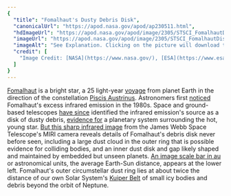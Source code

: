 ```yaml
---
{
  "title": "Fomalhaut's Dusty Debris Disk",
  "canonicalUrl": "https://apod.nasa.gov/apod/ap230511.html",
  "hdImageUrl": "https://apod.nasa.gov/apod/image/2305/STSCI_FomalhautDisk.png",
  "imageUrl": "https://apod.nasa.gov/apod/image/2305/STSCI_FomalhautDisk1024.png",
  "imageAlt": "See Explanation. Clicking on the picture will download the highest resolution version available.",
  "credit": [
    "Image Credit: [NASA](https://www.nasa.gov/), [ESA](https://www.esa.int/), [CSA](https://www.asc-csa.gc.ca/eng/), Processing: András Gáspár (Univ. of Arizona), Alyssa Pagan ([STScI](https://www.stsci.edu/)), Science: [A. Gáspár (Univ. of Arizona) et al.](https://arxiv.org/abs/2305.03789)"
  ]
}
---
```


[Fomalhaut](https://en.wikipedia.org/wiki/Fomalhaut) is a bright star, a 25 light-year [voyage](https://en.wikipedia.org/wiki/Rocannon%27s_World) from planet Earth in the direction of the constellation [Piscis Austrinus](https://en.wikipedia.org/wiki/Piscis_Austrinus). Astronomers first [noticed](https://apod.nasa.gov/apod/ap980423.html) Fomalhaut's excess infrared emission in the 1980s. Space and ground-based telescopes [have since](https://apod.nasa.gov/apod/ap050701.html) identified the infrared emission's source as a disk of dusty debris, [evidence for](https://www.adamblockphotos.com/fomalhaut-debris-disk.html) a planetary system surrounding the hot, young star. [But this sharp infrared image](https://webbtelescope.org/contents/news-releases/2023/news-2023-109) from the James Webb Space Telescope's MIRI camera reveals details of Fomalhaut's debris disk never before seen, including a large dust cloud in the outer ring that is possible evidence for colliding bodies, and an inner dust disk and gap likely shaped and maintained by embedded but unseen planets. [An image scale bar in au](https://webbtelescope.org/contents/media/images/2023/109/01GWWHHHT27VZEQ5D1MK6EHD46) or astronomical units, the average Earth-Sun distance, appears at the lower left. Fomalhaut's outer circumstellar dust ring lies at about twice the distance of our own Solar System's [Kuiper Belt](https://solarsystem.nasa.gov/solar-system/kuiper-belt/overview/) of small icy bodies and debris beyond the orbit of Neptune.
